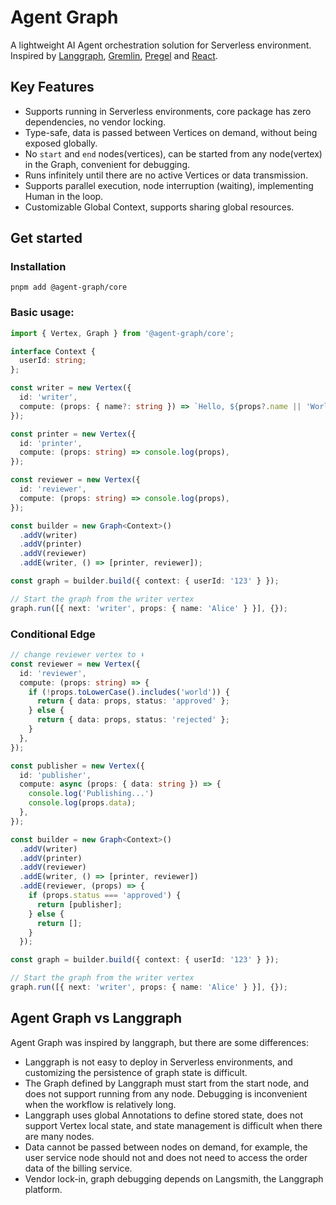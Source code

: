 # Agent Graph

A lightweight AI Agent orchestration solution for Serverless environment.
Inspired by [Langgraph](https://www.langchain.com/langgraph), [Gremlin](https://tinkerpop.apache.org/gremlin.html), [Pregel](https://research.google/pubs/pregel-a-system-for-large-scale-graph-processing/) and [React](https://react.dev/).

## Key Features

- Supports running in Serverless environments, core package has zero dependencies, no vendor locking.
- Type-safe, data is passed between Vertices on demand, without being exposed globally.
- No `start` and `end` nodes(vertices), can be started from any node(vertex) in the Graph, convenient for debugging.
- Runs infinitely until there are no active Vertices or data transmission.
- Supports parallel execution, node interruption (waiting), implementing Human in the loop.
- Customizable Global Context, supports sharing global resources.

## Get started

### Installation

```shell
pnpm add @agent-graph/core
````

### Basic usage:

```typescript
import { Vertex, Graph } from '@agent-graph/core';

interface Context {
  userId: string;
};

const writer = new Vertex({
  id: 'writer',
  compute: (props: { name?: string }) => `Hello, ${props?.name || 'World'}!`,
});

const printer = new Vertex({
  id: 'printer',
  compute: (props: string) => console.log(props),
});

const reviewer = new Vertex({
  id: 'reviewer',
  compute: (props: string) => console.log(props),
});

const builder = new Graph<Context>()
  .addV(writer)
  .addV(printer)
  .addV(reviewer)
  .addE(writer, () => [printer, reviewer]);

const graph = builder.build({ context: { userId: '123' } });

// Start the graph from the writer vertex
graph.run([{ next: 'writer', props: { name: 'Alice' } }], {});
```

### Conditional Edge

```typescript
// change reviewer vertex to ⬇️
const reviewer = new Vertex({
  id: 'reviewer',
  compute: (props: string) => {
    if (!props.toLowerCase().includes('world')) {
      return { data: props, status: 'approved' };
    } else {
      return { data: props, status: 'rejected' };
    }
  },
});

const publisher = new Vertex({
  id: 'publisher',
  compute: async (props: { data: string }) => {
    console.log('Publishing...')
    console.log(props.data);
  },
});

const builder = new Graph<Context>()
  .addV(writer)
  .addV(printer)
  .addV(reviewer)
  .addE(writer, () => [printer, reviewer])
  .addE(reviewer, (props) => {
    if (props.status === 'approved') {
      return [publisher];
    } else {
      return [];
    }
  });

const graph = builder.build({ context: { userId: '123' } });

// Start the graph from the writer vertex
graph.run([{ next: 'writer', props: { name: 'Alice' } }], {});
```

## Agent Graph vs Langgraph

Agent Graph was inspired by langgraph, but there are some differences:

- Langgraph is not easy to deploy in Serverless environments, and customizing the persistence of graph state is difficult.
- The Graph defined by Langgraph must start from the start node, and does not support running from any node. Debugging is inconvenient when the workflow is relatively long.
- Langgraph uses global Annotations to define stored state, does not support Vertex local state, and state management is difficult when there are many nodes.
- Data cannot be passed between nodes on demand, for example, the user service node should not and does not need to access the order data of the billing service.
- Vendor lock-in, graph debugging depends on Langsmith, the Langgraph platform.

[//]: # (## Mapper Vertex)
